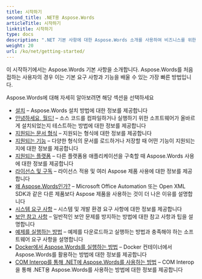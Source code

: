 ```yaml
---
title: 시작하기
second_title: .NET용 Aspose.Words
articleTitle: 시작하기
linktitle: 시작하기
type: docs
description: ".NET 기본 사항에 대한 Aspose.Words 소개를 사용하여 비즈니스를 위한 Aspose.Words의 가치를 실현해 보세요."
weight: 20
url: /ko/net/getting-started/
---
```


이 시작하기에서는 Aspose.Words 기본 사항을 소개합니다. Aspose.Words를 처음 접하는 사용자의 경우 이는 기본 요구 사항과 기능을 배울 수 있는 가장 빠른 방법입니다.

Aspose.Words에 대해 자세히 알아보려면 해당 섹션을 선택하세요

- [설치](/words/ko/net/installation/) – Aspose.Words 설치 방법에 대한 정보를 제공합니다
- [안녕하세요, 월드!](/words/ko/net/hello-world/) – 소스 코드를 컴파일하거나 실행하기 위한 소프트웨어가 올바르게 설치되었는지 테스트하는 방법에 대한 정보를 제공합니다
- [지원되는 문서 형식](/words/ko/net/supported-document-formats/) – 지원되는 형식에 대한 정보를 제공합니다
- [지원되는 기능](/words/ko/net/features/) – 다양한 형식의 문서를 로드하거나 저장할 때 어떤 기능이 지원되는지에 대한 정보를 제공합니다
- [지원되는 플랫폼](/words/net/platforms-and-interoperability/) – 다른 플랫폼용 애플리케이션을 구축할 때 Aspose.Words 사용에 대한 정보를 제공합니다
- [라이선스 및 구독](/words/ko/net/licensing/) – 라이선스 적용 및 여러 Aspose 제품 사용에 대한 정보를 제공합니다
- [왜 Aspose.Words인가?](/words/net/aspose-words-or-other-solutions/) – Microsoft Office Automation 또는 Open XML SDK과 같은 다른 제품보다 Aspose 제품을 사용하는 것이 더 나은 이유를 설명합니다
- [시스템 요구 사항](/words/ko/net/system-requirements/) – 시스템 및 개발 환경 요구 사항에 대한 정보를 제공합니다
- [보안 참고 사항](/words/ko/net/security/) – 일반적인 보안 문제를 방지하는 방법에 대한 참고 사항과 팁을 설명합니다
- [예제를 실행하는 방법](/words/ko/net/how-to-run-the-examples/) – 예제를 다운로드하고 실행하는 방법과 충족해야 하는 소프트웨어 요구 사항을 설명합니다
- [Docker에서 Aspose.Words를 실행하는 방법](/words/ko/net/how-to-run-aspose-words-in-docker/) – Docker 컨테이너에서 Aspose.Words를 활용하는 방법에 대한 정보를 제공합니다
- [COM Interop를 통해 .NET에 Aspose.Words를 사용하는 방법](/words/ko/net/how-to-use-aspose-words-via-com-interop/) – COM Interop을 통해 .NET용 Aspose.Words를 사용하는 방법에 대한 정보를 제공합니다

